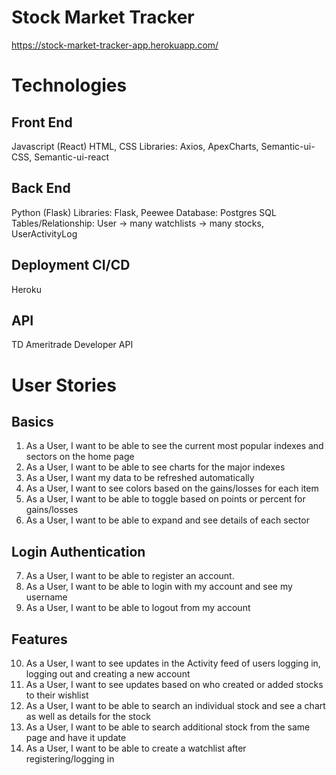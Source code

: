 # Stock Market Tracker
https://stock-market-tracker-app.herokuapp.com/

# Technologies
## Front End
Javascript (React)
HTML, CSS
Libraries: Axios, ApexCharts, Semantic-ui-CSS, Semantic-ui-react

## Back End
Python (Flask)
Libraries: Flask, Peewee
Database: Postgres SQL
Tables/Relationship: User -> many watchlists -> many stocks, UserActivityLog

## Deployment CI/CD
Heroku

## API
TD Ameritrade Developer API

# User Stories 
## Basics
1. As a User, I want to be able to see the current most popular indexes and sectors on the home page
2. As a User, I want to be able to see charts for the major indexes
3. As a User, I want my data to be refreshed automatically 
4. As a User, I want to see colors based on the gains/losses for each item
5. As a User, I want to be able to toggle based on points or percent for gains/losses
6. As a User, I want to be able to expand and see details of each sector

## Login Authentication
7. As a User, I want to be able to register an account.
8. As a User, I want to be able to login with my account and see my username
9. As a User, I want to be able to logout from my account
 
## Features
10. As a User, I want to see updates in the Activity feed of users logging in, logging out and creating a new account
11. As a User, I want to see updates based on who created or added stocks to their wishlist
12. As a User, I want to be able to search an individual stock and see a chart as well as details for the stock
13. As a User, I want to be able to search additional stock from the same page and have it update
14. As a User, I want to be able to create a watchlist after registering/logging in
